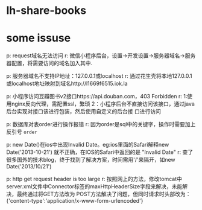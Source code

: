 # lh-share-books

# some issuse

p:  request域名无法访问
r:  微信小程序后台，设置->开发设置->服务器域名->服务器配置，将需要访问的域名加入其中.

p:  服务器域名不支持IP地址：127.0.0.1或localhost
r:  通过花生壳将本地127.0.0.1或localhost地址映射到域名http://l1669f6515.iok.la

p:  小程序访问豆瓣图书v2接口https://api.douban.com，403 Forbidden
r:  1:使用nginx反向代理，需配置ssl，繁琐 2：小程序后台不直接访问该接口，通过java后台实现对接口该进行包装，然后使用自定义的后台接     口进行访问

p:  数据库对表order进行操作报错
r:  因为order是sql中的关键字，操作时需要加上反引号 `order`

p:  new Date()在ios中出现Invalid Date。eg:ios里面的Safari解释new Date('2013-10-21') 就不正确，在IOS的Safari中返回的是          "Invalid Date"
r:  查了很多国外的技术blog，终于找到了解决方案，时间需用'/'来隔开，如new Date('2013/10/21')

p: http get request header is too large
r: 按照网上的方法，修改tomcat中server.xml文件中Connector标签的maxHttpHeaderSize字段来解决，未能解决，最终通过将GET方法改为       POST方法解决了问题，但同时请求时头部改为：{'content-type':'application/x-www-form-urlencoded'}
